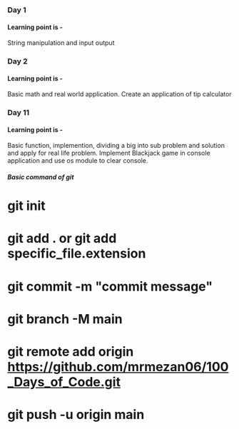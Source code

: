### Day 1
#### Learning point is -
String manipulation and input output
### Day 2
#### Learning point is -
Basic math and real world application. Create an application of tip calculator
### Day 11
#### Learning point is -
Basic function, implemention, dividing a big into sub problem and solution and apply for real life problem. Implement Blackjack game in console application and use os module to clear console.


##### Basic command of git
# git init
# git add . or git add specific_file.extension
# git commit -m "commit message"
# git branch -M main
# git remote add origin https://github.com/mrmezan06/100_Days_of_Code.git
# git push -u origin main